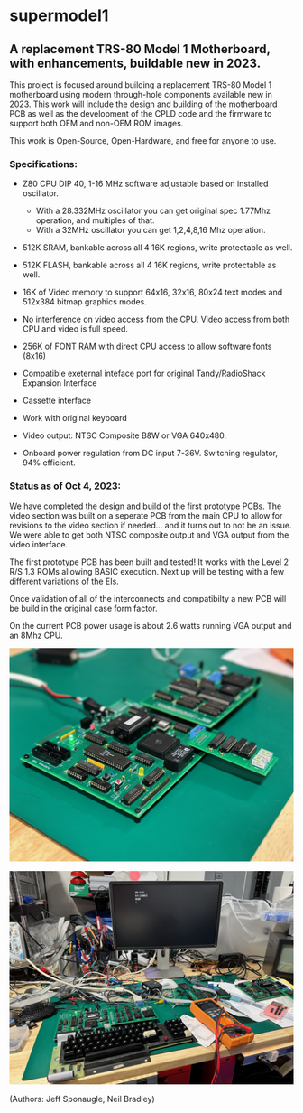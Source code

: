 # supermodel1
## A replacement TRS-80 Model 1 Motherboard, with enhancements, buildable new in 2023.

This project is focused around building a replacement TRS-80 Model 1 motherboard using modern through-hole components available new in 2023.  This work will include the design and building of the motherboard PCB as well as the development of the CPLD code and the firmware to support both OEM and non-OEM ROM images.

This work is Open-Source, Open-Hardware, and free for anyone to use.

### Specifications:

+ Z80 CPU DIP 40, 1-16 MHz software adjustable based on installed oscillator. 

  - With a 28.332MHz oscillator you can get original spec 1.77Mhz operation, and multiples of that.
  - With a 32MHz oscillator you can get 1,2,4,8,16 Mhz operation.

+ 512K SRAM, bankable across all 4 16K regions, write protectable as well.

+ 512K FLASH, bankable across all 4 16K regions, write protectable as well. 

+ 16K of Video memory to support 64x16, 32x16, 80x24 text modes and 512x384 bitmap graphics modes.

+ No interference on video access from the CPU.  Video access from both CPU and video is full speed.

+ 256K of FONT RAM with direct CPU access to allow software fonts (8x16)

+ Compatible exeternal inteface port for original Tandy/RadioShack Expansion Interface

+ Cassette interface

+ Work with original keyboard

+ Video output: NTSC Composite B&W or VGA 640x480.

+ Onboard power regulation from DC input 7-36V.  Switching regulator, 94% efficient.  

### Status as of Oct 4, 2023:

We have completed the design and build of the first prototype PCBs.  The video section was built on a seperate PCB from the main CPU to allow for revisions to the video section if needed... and it turns out to not be an issue.  We were able to get both NTSC composite output and VGA output from the video interface.  


The first prototype PCB has been built and tested!  It works with the Level 2 R/S 1.3 ROMs allowing BASIC execution.  Next up will be testing with a few different variations of the EIs.

Once validation of all of the interconnects and compatibilty a new PCB will be build in the original case form factor.

On the current PCB power usage is about 2.6 watts running VGA output and an 8Mhz CPU.

![First Prototype PCB](SM1_ProtoA.jpeg)

![First Prototype PCB](SM1_ProtoB.jpeg)


(Authors:  Jeff Sponaugle, Neil Bradley)
